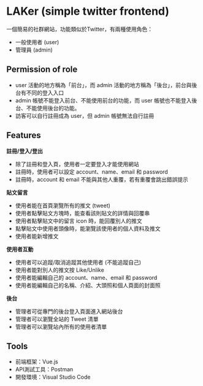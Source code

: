 # LAKer (simple twitter frontend)
一個簡易的社群網站，功能類似於Twitter，有兩種使用角色：
* 一般使用者 (user)
* 管理員 (admin)

## Permission of role
* user 活動的地方稱為「前台」，而 admin 活動的地方稱為「後台」，前台與後台有不同的登入入口
* admin 帳號不能登入前台、不能使用前台的功能，而 user 帳號也不能登入後台、不能使用後台的功能。
* 訪客可以自行註冊成為 user，但 admin 帳號無法自行註冊

## Features
**註冊/登入/登出**
* 除了註冊和登入頁，使用者一定要登入才能使用網站
* 註冊時，使用者可以設定 account、name、email 和 password
* 註冊時，account 和 email 不能與其他人重覆，若有重覆會跳出錯誤提示

**貼文留言**
* 使用者能在首頁瀏覽所有的推文 (tweet)
* 使用者點擊貼文方塊時，能查看該則貼文的詳情與回覆串
* 使用者點擊貼文中的留言 icon 時，能回覆別人的推文
* 點擊貼文中使用者頭像時，能瀏覽該使用者的個人資料及推文
* 使用者能新增推文

**使用者互動**
* 使用者可以追蹤/取消追蹤其他使用者 (不能追蹤自己)
* 使用者能對別人的推文按 Like/Unlike
* 使用者能編輯自己的 account、name、email 和 password
* 使用者能編輯自己的名稱、介紹、大頭照和個人頁面的封面照

**後台**
* 管理者可從專門的後台登入頁面進入網站後台
* 管理者可以瀏覽全站的 Tweet 清單
* 管理者可以瀏覽站內所有的使用者清單

## Tools
* 前端框架：Vue.js
* API測試工具：Postman
* 開發環境：Visual Studio Code